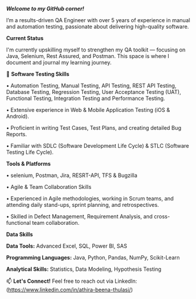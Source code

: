 
***Welcome to my GitHub corner!***


I’m a results-driven QA Engineer with over 5 years of experience in manual and automation testing, passionate about delivering high-quality software. 

**Current Status**

I'm currently upskilling myself to strengthen my QA toolkit — focusing on Java, Selenium, Rest Assured, and Postman.
This space is where I document and journal my learning journey.

🚀 **Software Testing Skills**

•	Automation Testing, Manual Testing, API Testing, REST API Testing, Database Testing, Regression Testing, User Acceptance Testing (UAT), Functional Testing, Integration Testing and Performance Testing.

•	Extensive experience in Web & Mobile Application Testing (iOS & Android).

•	Proficient in writing Test Cases, Test Plans, and creating detailed Bug Reports.

•	Familiar with SDLC (Software Development Life Cycle) & STLC (Software Testing Life Cycle).

**Tools & Platforms**

•	selenium, Postman, Jira, RESRT-API, TFS & Bugzilla

• Agile & Team Collaboration Skills

•	Experienced in Agile methodologies, working in Scrum teams, and attending daily stand-ups, sprint planning, and retrospectives.

•	Skilled in Defect Management, Requirement Analysis, and cross-functional team collaboration.

**Data Skills**

**Data Tools:** Advanced Excel, SQL, Power BI, SAS

**Programming Languages:** Java, Python, Pandas, NumPy, Scikit-Learn

**Analytical Skills:** Statistics, Data Modeling, Hypothesis Testing

📫 **Let's Connect!**
Feel free to reach out via LinkedIn: (https://www.linkedin.com/in/athira-beena-thulasi/)






